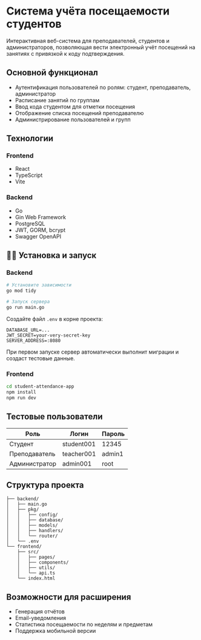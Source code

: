 # Система учёта посещаемости студентов

Интерактивная веб-система для преподавателей, студентов и администраторов, позволяющая вести электронный учёт посещений на занятиях с привязкой к коду подтверждения.

## Основной функционал

- Аутентификация пользователей по ролям: студент, преподаватель, администратор
- Расписание занятий по группам
-  Ввод кода студентом для отметки посещения
-  Отображение списка посещений преподавателю
-  Администрирование пользователей и групп

##  Технологии

### Frontend

- React
- TypeScript
- Vite

### Backend

- Go
- Gin Web Framework
- PostgreSQL
- JWT, GORM, bcrypt
- Swagger OpenAPI

## 🧑‍💻 Установка и запуск

### Backend

```bash
# Установите зависимости
go mod tidy

# Запуск сервера
go run main.go
```

Создайте файл `.env` в корне проекта:

```env
DATABASE_URL=...
JWT_SECRET=your-very-secret-key
SERVER_ADDRESS=:8080
```

При первом запуске сервер автоматически выполнит миграции и создаст тестовые данные.

### Frontend

```bash
cd student-attendance-app
npm install
npm run dev
```

## Тестовые пользователи

| Роль         | Логин       | Пароль  |
|--------------|-------------|---------|
| Студент      | student001  | 12345   |
| Преподаватель| teacher001  | admin1  |
| Администратор| admin001    | root    |

## Структура проекта

```
├── backend/
│   ├── main.go
│   ├── pkg/
│   │   ├── config/
│   │   ├── database/
│   │   ├── models/
│   │   ├── handlers/
│   │   └── router/
│   └── .env
└── frontend/
    ├── src/
    │   ├── pages/
    │   ├── components/
    │   ├── utils/
    │   └── api.ts
    └── index.html
```

## Возможности для расширения

- Генерация отчётов
- Email-уведомления
- Статистика посещаемости по неделям и предметам
- Поддержка мобильной версии
